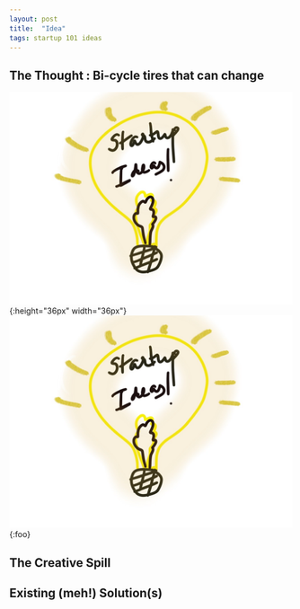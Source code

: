 ```yaml
---
layout: post
title:  "Idea"
tags: startup 101 ideas
---
```


## The Thought :  Bi-cycle tires that can change 

![postImage](/public/img/logo.jpg){:height="36px" width="36px"}
![postImage](/public/img/logo.jpg){:foo}

## The Creative Spill
## Existing (meh!) Solution(s)
